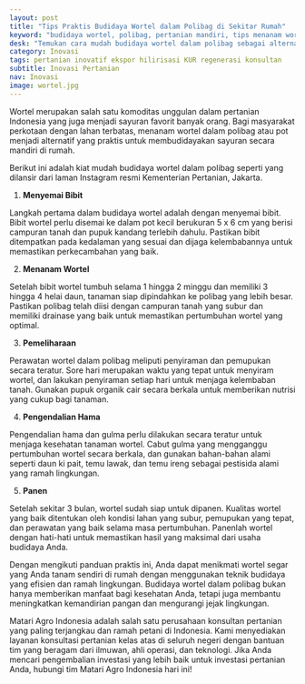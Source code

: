 ```yaml
---
layout: post
title: "Tips Praktis Budidaya Wortel dalam Polibag di Sekitar Rumah"
keyword: "budidaya wortel, polibag, pertanian mandiri, tips menanam wortel, pertanian perkotaan, matari agro Indonesia"
desk: "Temukan cara mudah budidaya wortel dalam polibag sebagai alternatif bagi masyarakat perkotaan dengan lahan terbatas."
category: Inovasi
tags: pertanian inovatif ekspor hilirisasi KUR regenerasi konsultan
subtitle: Inovasi Pertanian
nav: Inovasi
image: wortel.jpg
---
```


Wortel merupakan salah satu komoditas unggulan dalam pertanian Indonesia yang juga menjadi sayuran favorit banyak orang. Bagi masyarakat perkotaan dengan lahan terbatas, menanam wortel dalam polibag atau pot menjadi alternatif yang praktis untuk membudidayakan sayuran secara mandiri di rumah.

Berikut ini adalah kiat mudah budidaya wortel dalam polibag seperti yang dilansir dari laman Instagram resmi Kementerian Pertanian, Jakarta.

1. **Menyemai Bibit**

Langkah pertama dalam budidaya wortel adalah dengan menyemai bibit. Bibit wortel perlu disemai ke dalam pot kecil berukuran 5 x 6 cm yang berisi campuran tanah dan pupuk kandang terlebih dahulu. Pastikan bibit ditempatkan pada kedalaman yang sesuai dan dijaga kelembabannya untuk memastikan perkecambahan yang baik.

2. **Menanam Wortel**

Setelah bibit wortel tumbuh selama 1 hingga 2 minggu dan memiliki 3 hingga 4 helai daun, tanaman siap dipindahkan ke polibag yang lebih besar. Pastikan polibag telah diisi dengan campuran tanah yang subur dan memiliki drainase yang baik untuk memastikan pertumbuhan wortel yang optimal.

3. **Pemeliharaan**

Perawatan wortel dalam polibag meliputi penyiraman dan pemupukan secara teratur. Sore hari merupakan waktu yang tepat untuk menyiram wortel, dan lakukan penyiraman setiap hari untuk menjaga kelembaban tanah. Gunakan pupuk organik cair secara berkala untuk memberikan nutrisi yang cukup bagi tanaman.

4. **Pengendalian Hama**

Pengendalian hama dan gulma perlu dilakukan secara teratur untuk menjaga kesehatan tanaman wortel. Cabut gulma yang mengganggu pertumbuhan wortel secara berkala, dan gunakan bahan-bahan alami seperti daun ki pait, temu lawak, dan temu ireng sebagai pestisida alami yang ramah lingkungan.

5. **Panen**

Setelah sekitar 3 bulan, wortel sudah siap untuk dipanen. Kualitas wortel yang baik ditentukan oleh kondisi lahan yang subur, pemupukan yang tepat, dan perawatan yang baik selama masa pertumbuhan. Panenlah wortel dengan hati-hati untuk memastikan hasil yang maksimal dari usaha budidaya Anda.

Dengan mengikuti panduan praktis ini, Anda dapat menikmati wortel segar yang Anda tanam sendiri di rumah dengan menggunakan teknik budidaya yang efisien dan ramah lingkungan. Budidaya wortel dalam polibag bukan hanya memberikan manfaat bagi kesehatan Anda, tetapi juga membantu meningkatkan kemandirian pangan dan mengurangi jejak lingkungan.

Matari Agro Indonesia adalah salah satu perusahaan konsultan pertanian yang paling terjangkau dan ramah petani di Indonesia. Kami menyediakan layanan konsultasi pertanian kelas atas di seluruh negeri dengan bantuan tim yang beragam dari ilmuwan, ahli operasi, dan teknologi. Jika Anda mencari pengembalian investasi yang lebih baik untuk investasi pertanian Anda, hubungi tim Matari Agro Indonesia hari ini!
